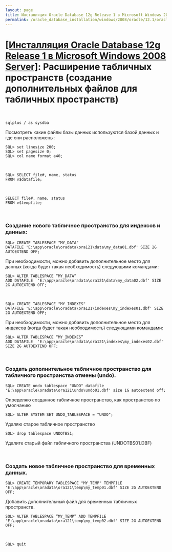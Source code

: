 ```yaml
---
layout: page
title: Инсталляция Oracle Database 12g Release 1 в Microsoft Windows 2008 Server
permalink: /oracle_database_installation/windows/2008/oracle/12.1/oracle-additionals-datafiles/
---
```


# <a href="/oracle_database_installation/windows/2008/oracle/12.1/">[Инсталляция Oracle Database 12g Release 1 в Microsoft Windows 2008 Server]</a>: Расширение табличных пространств (создание дополнительных файлов для табличных пространств)

<br/>

	sqlplus / as sysdba


Посмотреть какие файлы базы данных используются базой данных и где они расположены:

	SQL> set linesize 200;
	SQL> set pagesize 0;
	SQL> col name format a40;


<br/>

	SQL> SELECT file#, name, status
	FROM v$datafile;

<br/>

	SELECT file#, name, status
	FROM v$tempfile;

<br/>

### Создание нового табличное пространство для индексов и данных:

	SQL> CREATE TABLESPACE "MY_DATA"
	DATAFILE 'E:\app\oracle\oradata\ora121\data\my_data01.dbf' SIZE 2G AUTOEXTEND OFF;


При необходимости, можно добавить дополнительное место для данных (когда будет такая необходимость) следующими командами:

	SQL> ALTER TABLESPACE “MY_DATA”
	ADD DATAFILE  'E:\app\oracle\oradata\ora121\data\my_data02.dbf' SIZE 2G AUTOEXTEND OFF;


<br/>

	SQL> CREATE TABLESPACE "MY_INDEXES"
	DATAFILE 'E:\app\oracle\oradata\ora121\indexes\my_indexes01.dbf' SIZE 2G AUTOEXTEND OFF;

При необходимости, можно добавить дополнительное место для индексов (когда будет такая необходимость) следующими командами:

	SQL> ALTER TABLESPACE “MY_INDEXES”
	ADD DATAFILE  'E:\app\oracle\oradata\ora121\indexes\my_indexes02.dbf' SIZE 2G AUTOEXTEND OFF;

<br/>

### Создать дополнительное табличное пространство для табличного пространства отмены (undo).


	SQL> CREATE undo tablespace "UNDO" datafile 'E:\app\oracle\oradata\ora121\undo\undo01.dbf' size 1G autoextend off;


Определяю созданное табличное пространство, как пространство по умолчанию

	SQL> ALTER SYSTEM SET UNDO_TABLESPACE = "UNDO";


Удаляю старое табличное пространство

	SQL> drop tablespace UNDOTBS1;


Удалите старый файл табличного пространства (UNDOTBS01.DBF)

<br/>

### Создать новое табличное пространство для временных данных.


	SQL> CREATE TEMPORARY TABLESPACE "MY_TEMP" TEMPFILE 'E:\app\oracle\oradata\ora121\temp\my_temp01.dbf' SIZE 2G AUTOEXTEND OFF;


Добавить дополнительный файл для временных табличных пространств.


	SQL> ALTER TABLESPACE “MY_TEMP” ADD TEMPFILE 'E:\app\oracle\oradata\ora121\temp\my_temp02.dbf' SIZE 2G AUTOEXTEND OFF;

<br/>

	SQL> quit
